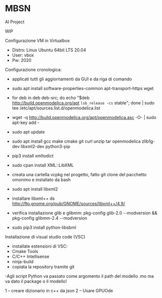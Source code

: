 # MBSN
AI Project

WIP

Configurazione VM in Virtualbox
- Distro: Linux Ubuntu 64bit LTS 20.04
- User:   vbox
- Pw:     2020

Configurazione cronologica:
- applicati tutti gli aggiornamenti da GUI e da riga di comando

- sudo apt install software-properties-common apt-transport-https wget

- for deb in deb deb-src; do echo "$deb http://build.openmodelica.org/apt `lsb_release -cs` stable"; done | sudo tee /etc/apt/sources.list.d/openmodelica.list

- wget -q http://build.openmodelica.org/apt/openmodelica.asc -O- | sudo apt-key add - 

- sudo apt update
- sudo apt install
                  gcc
                  make
                  cmake
                  git
                  curl
                  unzip
                  tar
                  openmodelica
                  zlib1g-dev libxml2-dev
                  python3-pip
                  
- pip3 install xmltodict
- sudo cpan install XML::LibXML

- creata una cartella vcpkg nel progetto, fatto git clone del pacchetto omonimo e installato da bash
- sudo apt install libxml2
- installare libxml++ ds http://ftp.gnome.org/pub/GNOME/sources/libxml++/4.9/
- verifica installazione glib e glibmm: pkg-config glib-2.0 --modversion && pkg-config glibmm-2.4 --modversion
- sudo pip3 install python-libsbml

Installazione di visual studio code (VSC)
- installate estensioni di VSC:
- Cmake Tools
- C/C++ Intellisense
- ninja-build
- copiata la repository tramite git



-Agli script Python va passato come argomento il path del modello .mo ma va dato il package o il modello!

1 – creare dizionario in c++ da json
2 – Usare GPUOde
